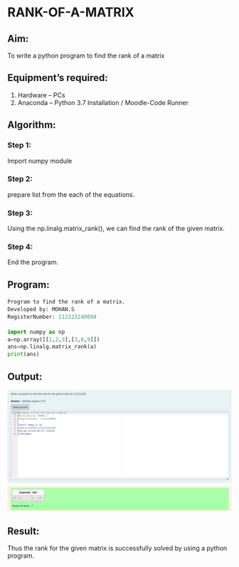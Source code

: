 # RANK-OF-A-MATRIX
## Aim:
To write a python program to find the rank of a matrix

## Equipment’s required:
1. 	Hardware – PCs
2. 	Anaconda – Python 3.7 Installation / Moodle-Code Runner

## Algorithm:

### Step 1: 
 Import numpy module
### Step 2: 
 prepare list from the each of the equations.
### Step 3:
 Using the np.linalg.matrix_rank(), we can find the rank of the given matrix.
### Step 4: 
 End the program.

## Program:
```python
Program to find the rank of a matrix.
Developed by: MOHAN.S
RegisterNumber: 212223240094

import numpy as np
a=np.array([[1,2,3],[3,6,9]])
ans=np.linalg.matrix_rank(a)
print(ans)
```

## Output:

![alt text](<Screenshot 2024-04-11 135513.png>)

## Result:
Thus the rank for the given matrix is successfully solved by  using a python program.

